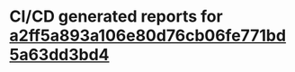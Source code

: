 # CI/CD generated reports for [a2ff5a893a106e80d76cb06fe771bd5a63dd3bd4](https://github.com/hydephp/develop/commit/a2ff5a893a106e80d76cb06fe771bd5a63dd3bd4)
